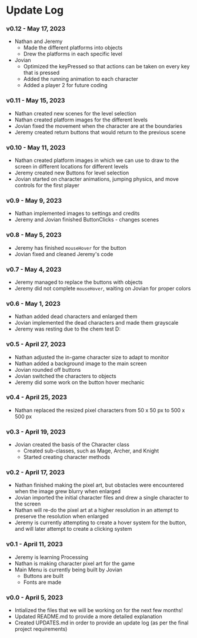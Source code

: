 # Update Log

### **v0.12** - May 17, 2023
- Nathan and Jeremy 
  - Made the different platforms into objects
  - Drew the platforms in each specific level
- Jovian
  - Optimized the keyPressed so that actions can be taken on every key that is pressed
  - Added the running animation to each character
  - Added a player 2 for future coding

### **v0.11** - May 15, 2023
- Nathan created new scenes for the level selection
- Nathan created platform images for the different levels
- Jovian fixed the movement when the character are at the boundaries
- Jeremy created return buttons that would return to the previous scene

### **v0.10** - May 11, 2023
- Nathan created platform images in which we can use to draw to the screen in different locations for different levels
- Jeremy created new Buttons for level selection
- Jovian started on character animations, jumping physics, and move controls for the first player

### **v0.9** - May 9, 2023
- Nathan implemented images to settings and credits
- Jeremy and Jovian finished ButtonClicks - changes scenes 

### **v0.8** - May 5, 2023
- Jeremy has finished `mouseHover` for the button
- Jovian fixed and cleaned Jeremy's code

### **v0.7** - May 4, 2023
- Jeremy managed to replace the buttons with objects
- Jeremy did not complete `mouseHover`, waiting on Jovian for proper colors

### **v0.6** - May 1, 2023
- Nathan added dead characters and enlarged them
- Jovian implemented the dead characters and made them grayscale
- Jeremy was resting due to the chem test D:

### **v0.5** - April 27, 2023
- Nathan adjusted the in-game character size to adapt to monitor
- Nathan added a background image to the main screen
- Jovian rounded off buttons
- Jovian switched the characters to objects
- Jeremy did some work on the button hover mechanic

### **v0.4** - April 25, 2023
- Nathan replaced the resized pixel characters from 50 x 50 px to 500 x 500 px

### **v0.3** - April 19, 2023
- Jovian created the basis of the Character class
  - Created sub-classes, such as Mage, Archer, and Knight
  - Started creating character methods

### **v0.2** - April 17, 2023
- Nathan finished making the pixel art, but obstacles were encountered when the image grew blurry when enlarged
- Jovian imported the initial character files and drew a single character to the screen
- Nathan will re-do the pixel art at a higher resolution in an attempt to preserve the resolution when enlarged
- Jeremy is currently attempting to create a hover system for the button, and will later attempt to create a clicking system

### **v0.1** - April 11, 2023
- Jeremy is learning Processing
- Nathan is making character pixel art for the game
- Main Menu is currently being built by Jovian
  - Buttons are built
  - Fonts are made

### **v0.0** - April 5, 2023
- Intialized the files that we will be working on for the next few months!
- Updated README.md to provide a more detailed explanation
- Created UPDATES.md in order to provide an update log (as per the final project requirements)
